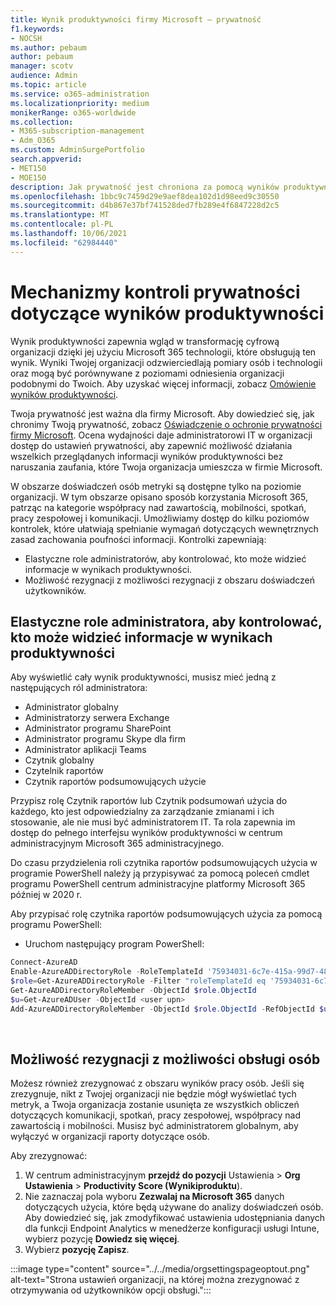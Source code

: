 ```yaml
---
title: Wynik produktywności firmy Microsoft — prywatność
f1.keywords:
- NOCSH
ms.author: pebaum
author: pebaum
manager: scotv
audience: Admin
ms.topic: article
ms.service: o365-administration
ms.localizationpriority: medium
monikerRange: o365-worldwide
ms.collection:
- M365-subscription-management
- Adm_O365
ms.custom: AdminSurgePortfolio
search.appverid:
- MET150
- MOE150
description: Jak prywatność jest chroniona za pomocą wyników produktywności.
ms.openlocfilehash: 1bbc9c7459d29e9aef8dea102d1d98eed9c30550
ms.sourcegitcommit: d4b867e37bf741528ded7fb289e4f6847228d2c5
ms.translationtype: MT
ms.contentlocale: pl-PL
ms.lasthandoff: 10/06/2021
ms.locfileid: "62984440"
---
```

# <a name="privacy-controls-for-productivity-score"></a>Mechanizmy kontroli prywatności dotyczące wyników produktywności

Wynik produktywności zapewnia wgląd w transformację cyfrową organizacji dzięki jej użyciu Microsoft 365 technologii, które obsługują ten wynik.  Wyniki Twojej organizacji odzwierciedlają pomiary osób i technologii oraz mogą być porównywane z poziomami odniesienia organizacji podobnymi do Twoich. Aby uzyskać więcej informacji, zobacz [Omówienie wyników produktywności](productivity-score.md).

Twoja prywatność jest ważna dla firmy Microsoft. Aby dowiedzieć się, jak chronimy Twoją prywatność, zobacz [Oświadczenie o ochronie prywatności firmy Microsoft](https://privacy.microsoft.com/privacystatement). Ocena wydajności daje administratorowi IT w organizacji dostęp do ustawień prywatności, aby zapewnić możliwość działania wszelkich przeglądanych informacji wyników produktywności bez naruszania zaufania, które Twoja organizacja umieszcza w firmie Microsoft.

W obszarze doświadczeń osób metryki są dostępne tylko na poziomie organizacji. W tym obszarze opisano sposób korzystania Microsoft 365, patrząc na kategorie współpracy nad zawartością, mobilności, spotkań, pracy zespołowej i komunikacji. Umożliwiamy dostęp do kilku poziomów kontrolek, które ułatwiają spełnianie wymagań dotyczących wewnętrznych zasad zachowania poufności informacji.
Kontrolki zapewniają:

- Elastyczne role administratorów, aby kontrolować, kto może widzieć informacje w wynikach produktywności.
- Możliwość rezygnacji z możliwości rezygnacji z obszaru doświadczeń użytkowników.

## <a name="flexible-admin-roles-to-control-who-can-see-the-information-in-productivity-score"></a>Elastyczne role administratora, aby kontrolować, kto może widzieć informacje w wynikach produktywności

Aby wyświetlić cały wynik produktywności, musisz mieć jedną z następujących ról administratora:

- Administrator globalny
- Administratorzy serwera Exchange
- Administrator programu SharePoint
- Administrator programu Skype dla firm
- Administrator aplikacji Teams
- Czytnik globalny
- Czytelnik raportów
- Czytnik raportów podsumowujących użycie

Przypisz rolę Czytnik raportów lub Czytnik podsumowań użycia do każdego, kto jest odpowiedzialny za zarządzanie zmianami i ich stosowanie, ale nie musi być administratorem IT. Ta rola zapewnia im dostęp do pełnego interfejsu wyników produktywności w centrum administracyjnym Microsoft 365 administracyjnego.

Do czasu przydzielenia roli czytnika raportów podsumowujących użycia w programie PowerShell należy ją przypisywać za pomocą poleceń cmdlet programu PowerShell centrum administracyjne platformy Microsoft 365 później w 2020 r.

Aby przypisać rolę czytnika raportów podsumowujących użycia za pomocą programu PowerShell:

- Uruchom następujący program PowerShell:

```powershell
Connect-AzureAD
Enable-AzureADDirectoryRole -RoleTemplateId '75934031-6c7e-415a-99d7-48dbd49e875e'
$role=Get-AzureADDirectoryRole -Filter "roleTemplateId eq '75934031-6c7e-415a-99d7-48dbd49e875e'"
Get-AzureADDirectoryRoleMember -ObjectId $role.ObjectId
$u=Get-AzureADUser -ObjectId <user upn>
Add-AzureADDirectoryRoleMember -ObjectId $role.ObjectId -RefObjectId $u.ObjectId
```

</br>


## <a name="capability-to-opt-out-of-people-experiences"></a>Możliwość rezygnacji z możliwości obsługi osób

Możesz również zrezygnować z obszaru wyników pracy osób. Jeśli się zrezygnuje, nikt z Twojej organizacji nie będzie mógł wyświetlać tych metryk, a Twoja organizacja zostanie usunięta ze wszystkich obliczeń dotyczących komunikacji, spotkań, pracy zespołowej, współpracy nad zawartością i mobilności. Musisz być administratorem globalnym, aby wyłączyć w organizacji raporty dotyczące osób.

Aby zrezygnować:

1. W centrum administracyjnym **przejdź do pozycji** Ustawienia   >  **Org Ustawienia** >  **Productivity Score (Wynikiproduktu**).
2. Nie zaznaczaj pola wyboru **Zezwalaj na Microsoft 365** danych dotyczących użycia, które będą używane do analizy doświadczeń osób. Aby dowiedzieć się, jak zmodyfikować ustawienia udostępniania danych dla funkcji Endpoint Analytics w menedżerze konfiguracji usługi Intune, wybierz pozycję **Dowiedz się więcej**.
3. Wybierz  **pozycję Zapisz**.

:::image type="content" source="../../media/orgsettingspageoptout.png" alt-text="Strona ustawień organizacji, na której można zrezygnować z otrzymywania od użytkowników opcji obsługi.":::
